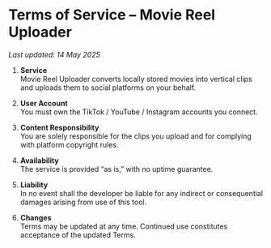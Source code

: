 # Terms of Service – Movie Reel Uploader

*Last updated: 14 May 2025*

1. **Service**  
   Movie Reel Uploader converts locally stored movies into vertical clips
   and uploads them to social platforms on your behalf.

2. **User Account**  
   You must own the TikTok / YouTube / Instagram accounts you connect.

3. **Content Responsibility**  
   You are solely responsible for the clips you upload and for complying
   with platform copyright rules.

4. **Availability**  
   The service is provided “as is,” with no uptime guarantee.

5. **Liability**  
   In no event shall the developer be liable for any indirect or
   consequential damages arising from use of this tool.

6. **Changes**  
   Terms may be updated at any time. Continued use constitutes acceptance
   of the updated Terms.
